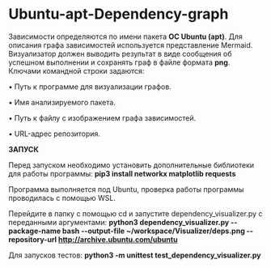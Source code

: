 # Ubuntu-apt-Dependency-graph
Зависимости определяются по имени пакета **ОС Ubuntu (apt)**. Для описания 
графа зависимостей используется представление Mermaid. Визуализатор должен 
выводить результат в виде сообщения об успешном выполнении и сохранять граф 
в файле формата **png**. 
Ключами командной строки задаются: 

• Путь к программе для визуализации графов. 

• Имя анализируемого пакета. 

• Путь к файлу с изображением графа зависимостей. 

• URL-адрес репозитория.

**ЗАПУСК**

Перед запуском необходимо установить дополнительные библиотеки для работы программы: **pip3 install networkx matplotlib requests**

Программа выполняется под Ubuntu, проверка работы программы проводилась с помощью WSL.

Перейдите в папку с помощью cd и запустите dependency_visualizer.py с переданными аргументами: **python3 dependency_visualizer.py --package-name bash --output-file ~/workspace/Visualizer/deps.png --repository-url http://archive.ubuntu.com/ubuntu**

Для запусков тестов: **python3 -m unittest test_dependency_visualizer.py** 
